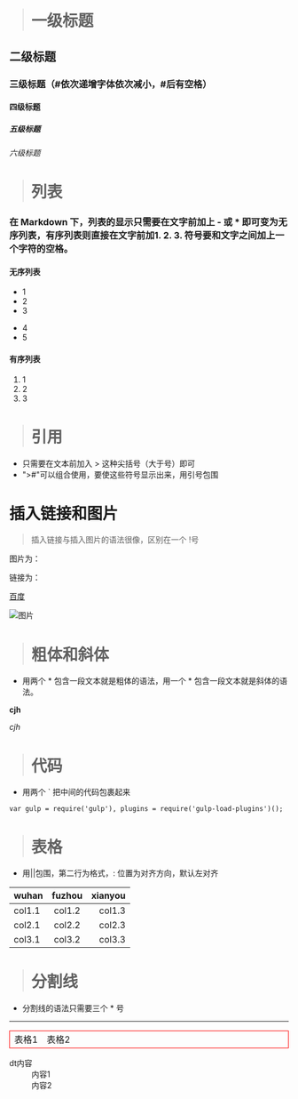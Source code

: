 ># 一级标题

## 二级标题

### 三级标题（#依次递增字体依次减小，#后有空格）

#### 四级标题

##### 五级标题

###### 六级标题

># 列表
### 在 Markdown 下，列表的显示只需要在文字前加上 - 或 * 即可变为无序列表，有序列表则直接在文字前加1. 2. 3. 符号要和文字之间加上一个字符的空格。
#### 无序列表

* 1
* 2
* 3
- 4
- 5

#### 有序列表

1. 1
2. 2
3. 3

># 引用
- 只需要在文本前加入 > 这种尖括号（大于号）即可
- ">#"可以组合使用，要使这些符号显示出来，用引号包围

# 插入链接和图片
> 插入链接与插入图片的语法很像，区别在一个 !号

图片为：![]()

链接为：[]()

[百度](http://baidu.com)

![图片](http://cdn.sspai.com/attachment/thumbnail/2014/04/15/d38aa229b1c8c9119b6a03a61ba113b810f9a_mw_800.jpg)

># **粗体和斜体**
- 用两个 * 包含一段文本就是粗体的语法，用一个 * 包含一段文本就是斜体的语法。

**cjh**

*cjh*

># 代码
* 用两个 ` 把中间的代码包裹起来

``
var gulp = require('gulp'),
    plugins = require('gulp-load-plugins')();
``

># 表格
* 用||包围，第二行为格式，: 位置为对齐方向，默认左对齐

|wuhan     |fuzhou      |xianyou   |
|:---------|:----------:|---------:|
|col1.1    |col1.2      |col1.3    |
|col2.1    |col2.2      |col2.3    |
|col3.1    |col3.2      |col3.3    |

># 分割线
* 分割线的语法只需要三个 * 号

***


<table style="border: 1px solid red">
    <thead>
        <tr>
            <td >表格1</td>
            <td>表格2</td>
        </tr>
    </thead>
</table>

<dl>
    <dt>dt内容</dt>
    <dd>内容1</dd>
    <dd>内容2</dd>
</dl>

